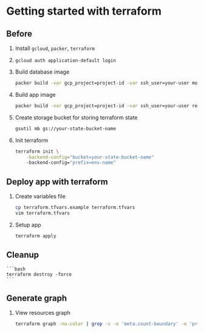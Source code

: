 # Getting started with terraform

## Before
1. Install `gcloud`, `packer`, `terraform`

1. `gcloud auth application-default login`

1. Build database image
    ```bash
    packer build -var gcp_project=project-id -var ssh_user=your-user mongo/packer.json
    ```

1. Build app image
    ```bash
    packer build -var gcp_project=project-id -var ssh_user=your-user reddit/packer.json
    ```

1. Create storage bucket for storing terraform state
    ```bash
    gsutil mb gs://your-state-bucket-name
    ```

1. Init terraform
    ```bash
    terraform init \
        -backend-config="bucket=your-state-bucket-name"
        -backend-config="prefix=env-name"
    ```

## Deploy app with terraform
1. Create variables file
    ```bash
    cp terraform.tfvars.example terraform.tfvars
    vim terraform.tfvars
    ```

1. Setup app
    ```bash
    terraform apply
    ```

## Cleanup
    ```bash
    terraform destroy -force
    ```

## Generate graph
1. View resources graph
    ```bash
    terraform graph -no-color | grep -v -e 'meta.count-boundary' -e 'provider.google' | dot -Tsvg > graph.svg
    ```
